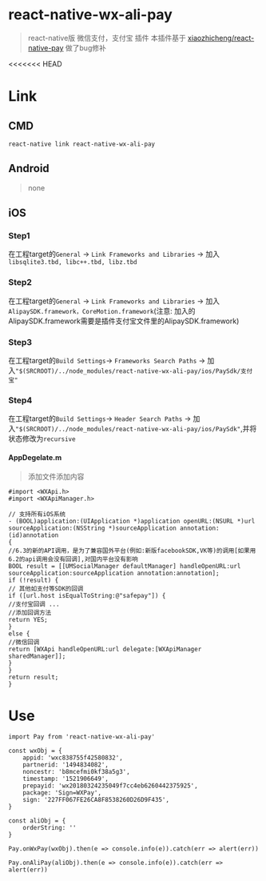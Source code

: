 # react-native-wx-ali-pay
> react-native版 微信支付，支付宝 插件
> 本插件基于 [xiaozhicheng/react-native-pay](https://github.com/xiaozhicheng/react-native-pay) 做了bug修补

<<<<<<< HEAD
# Link

## CMD
```
react-native link react-native-wx-ali-pay
```

##  Android
>none

## iOS
### Step1
在工程target的```General``` -> ```Link Frameworks and Libraries``` -> 加入```libsqlite3.tbd, libc++.tbd, libz.tbd```

### Step2
在工程target的```General``` -> ```Link Frameworks and Libraries``` -> 加入```AlipaySDK.framework，CoreMotion.framework```(注意: 加入的AlipaySDK.framework需要是插件支付宝文件里的AlipaySDK.framework)

### Step3
在工程target的```Build Settings```-> ```Frameworks Search Paths``` -> 加入```"$(SRCROOT)/../node_modules/react-native-wx-ali-pay/ios/PaySdk/支付宝"```

### Step4
在工程target的```Build Settings```-> ```Header Search Paths``` -> 加入```"$(SRCROOT)/../node_modules/react-native-wx-ali-pay/ios/PaySdk"```,并将状态修改为```recursive```
#### AppDegelate.m
>添加文件添加内容
```
#import <WXApi.h>
#import <WXApiManager.h>

// 支持所有iOS系统
- (BOOL)application:(UIApplication *)application openURL:(NSURL *)url sourceApplication:(NSString *)sourceApplication annotation:(id)annotation
{
//6.3的新的API调用，是为了兼容国外平台(例如:新版facebookSDK,VK等)的调用[如果用6.2的api调用会没有回调],对国内平台没有影响
BOOL result = [[UMSocialManager defaultManager] handleOpenURL:url sourceApplication:sourceApplication annotation:annotation];
if (!result) {
// 其他如支付等SDK的回调
if ([url.host isEqualToString:@"safepay"]) {
//支付宝回调 ...
//添加回调方法
return YES;
}
else {
//微信回调
return [WXApi handleOpenURL:url delegate:[WXApiManager sharedManager]];
}
}
return result;
}
```

# Use
```
import Pay from 'react-native-wx-ali-pay'

const wxObj = {
	appid: 'wxc838755f42580832',
	partnerid: '1494834082',
	noncestr: 'b8mcefmi0kf38a5g3',
	timestamp: '1521906649',
	prepayid: 'wx20180324235049f7cc4eb6260442375925',
	package: 'Sign=WXPay',
	sign: '227FF067FE26CA8F8538260D26D9F435',
}

const aliObj = {
	orderString: ''
}

Pay.onWxPay(wxObj).then(e => console.info(e)).catch(err => alert(err))

Pay.onAliPay(aliObj).then(e => console.info(e)).catch(err => alert(err))
```
